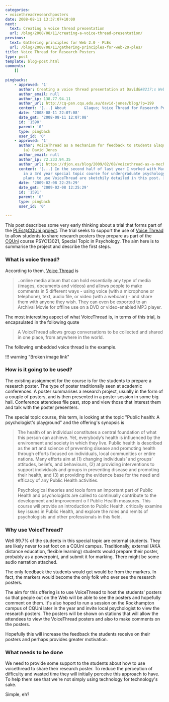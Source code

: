 ```yaml
---
categories:
- voicethreadresearchposters
date: 2008-08-11 13:37:07+10:00
next:
  text: Creating a voice thread presentation
  url: /blog/2008/08/11/creating-a-voice-thread-presentation/
previous:
  text: Gathering principles for Web 2.0 - PLEs
  url: /blog/2008/08/11/gathering-principles-for-web-20-ples/
title: Voice Thread for Research Posters
type: post
template: blog-post.html
comments:
    []
    
pingbacks:
    - approved: '1'
      author: Creating a voice thread presentation at David&#8217;s WebLog
      author_email: null
      author_ip: 138.77.94.11
      author_url: http://cq-pan.cqu.edu.au/david-jones/blog/?p=199
      content: '[...] About        &laquo; Voice Thread for Research Posters [...]'
      date: '2008-08-11 22:07:08'
      date_gmt: '2008-08-11 12:07:08'
      id: '1590'
      parent: '0'
      type: pingback
      user_id: '0'
    - approved: '1'
      author: VoiceThread as a mechanism for feedback to students &laquo; The Weblog of
        (a) David Jones
      author_email: null
      author_ip: 72.233.94.35
      author_url: https://djon.es/blog/2009/02/08/voicethread-as-a-mechanism-for-feedback-to-students/
      content: '[...] In the second half of last year I worked with Markus Themessl-Huber
        in a 3rd year special topic course for undergraduate psychology students. Our
        plans to use VoiceThread are sketchily detailed in this post. [...]'
      date: '2009-02-08 22:25:29'
      date_gmt: '2009-02-08 12:25:29'
      id: '1591'
      parent: '0'
      type: pingback
      user_id: '0'
    
---
```

This post describes some very early thinking about a trial that forms part of the [PLEs@CQUni project](http://cddu.cqu.edu.au/index.php/PLEs%40CQUni). The trial seeks to support the use of [Voice Thread](http://voicethread.com) to allow students to share research posters they prepare as part of the [CQUni](http://www.cquni.edu.au/) course PSYC13021, Special Topic in Psychology. The aim here is to summarise the project and describe the first steps.

### What is voice thread?

According to them, [Voice Thread](http://voicethread.com/about/) is

> ..online media album that can hold essentially any type of media (images, documents and videos) and allows people to make comments in 5 different ways - using voice (with a microphone or telephone), text, audio file, or video (with a webcam) - and share them with anyone they wish. They can even be exported to an Archival Movie for offline use on a DVD or video-enabled MP3 player.

The most interesting aspect of what VoiceThread is, in terms of this trial, is encapsulated in the following quote

> A VoiceThread allows group conversations to be collected and shared in one place, from anywhere in the world.

The following embedded voice thread is the example.

!!! warning "Broken image link"

### How is it going to be used?

The existing assignment for the course is for the students to prepare a research poster. The type of poster traditionally seen at academic conferences. A poster summarises a research project, usually in the form of a couple of posters, and is then presented in a poster session in some big hall. Conference attendees file past, stop and view those that interest them and talk with the poster presenters.

The special topic course, this term, is looking at the topic "Public health: A psychologist's playground" and the offering's synopsis is

> The health of an individual constitutes a central foundation of what this person can achieve. Yet, everybody’s health is influenced by the environment and society in which they live. Public health is described as the art and science of preventing disease and promoting health through efforts focused on individuals, local communities or entire nations. Many efforts aim at (1) changing individuals’ and groups’ attitudes, beliefs, and behaviours, (2) at providing interventions to support individuals and groups in preventing disease and promoting their health, and (3) at providing the evidence base for the need and efficacy of any Public Health activities.
> 
> Psychological theories and tools form an important part of Public Health and psychologists are called to continually contribute to the development and improvement o f Public Health measures. This course will provide an introduction to Public Health, critically examine key issues in Public Health, and explore the roles and remits of psychologists and other professionals in this field.

### Why use VoiceThread?

Well 89.7% of the students in this special topic are external students. They are likely never to set foot on a CQUni campus. Traditionally, external (AKA distance education, flexible learning) students would prepare their poster, probably as a powerpoint, and submit it for marking. There might be some audio narration attached.

The only feedback the students would get would be from the markers. In fact, the markers would become the only folk who ever see the research posters.

The aim for this offering is to use VoiceThread to host the students' posters so that people out on the Web will be able to see the posters and hopefully comment on them. It's also hoped to run a session on the Rockhampton campus of CQUni later in the year and invite local psychologist to view the research posters. The posters will be shown on stations that will allow the attendees to view the VoiceThread posters and also to make comments on the posters.

Hopefully this will increase the feedback the students receive on their posters and perhaps provides greater motivation.

### What needs to be done

We need to provide some support to the students about how to use voicethread to share their research poster. To reduce the perception of difficulty and wasted time they will initially perceive this approach to have. To help them see that we're not simply using technology for technology's sake.

Simple, eh?